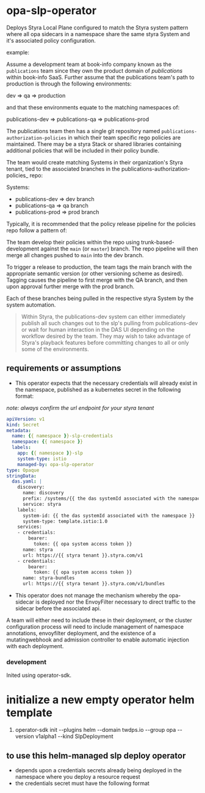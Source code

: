 # opa-slp-operator

Deploys Styra Local Plane configured to match the Styra system pattern where all opa sidecars in a namespace share the same styra System and it's associated policy configuration.  

example:  

Assume a development team at book-info company known as the `publications` team since they own the product domain of _publications_ within book-info SaaS. Further assume that the publications team's path to production is through the following environments:  

dev => qa => production  

and that these environments equate to the matching namespaces of:

publications-dev => publications-qa => publications-prod  

The publications team then has a single git repository named `publications-authorization-policies` in which their team specific rego policies are maintained. There may be a styra Stack or shared libraries containing additional policies that will be included in their policy bundle.

The team would create matching Systems in their organization's Styra tenant, tied to the associated branches in the publications-authorization-policies_ repo:  

Systems:
- publications-dev => dev branch
- publications-qa => qa branch
- publications-prod => prod branch

Typically, it is recommended that the policy release pipeline for the policies repo follow a pattern of:

The team develop their policies within the repo using trunk-based-development against the `main` (or `master`) branch. The repo pipeline will then merge all changes pushed to `main` into the dev branch.  

To trigger a release to production, the team tags the main branch with the appropriate semantic version (or other versioning scheme as desired). Tagging causes the pipeline to first merge with the QA branch, and then upon approval further merge with the prod branch.  

Each of these branches being pulled in the respective styra System by the system automation.  

> Within Styra, the publications-dev system can either immediately publish all such changes out to the slp's pulling from publications-dev or wait for human interaction in the DAS UI depending on the workflow desired by the team. They may wish to take advantage of Styra's playback features before committing changes to all or only some of the environments.  

## requirements or assumptions

* This operator expects that the necessary credentials will already exist in the namespace, published as a kubernetes secret in the following format:  

_note: always confirm the url endpoint for your styra tenant_  

```yaml
apiVersion: v1
kind: Secret
metadata:
  name: {{ namespace }}-slp-credentials
  namespace: {{ namespace }}
  labels:
    app: {{ namespace }}-slp
    system-type: istio
    managed-by: opa-slp-operator
type: Opaque
stringData:
  das.yaml: |
    discovery:
      name: discovery
      prefix: /systems/{{ the das systemId associated with the namespace }}
      service: styra
    labels:
      system-id: {{ the das systemId associated with the namespace }}
      system-type: template.istio:1.0
    services:
    - credentials:
        bearer:
          token: {{ opa system access token }}
      name: styra
      url: https://{{ styra tenant }}.styra.com/v1
    - credentials:
        bearer:
          token: {{ opa system access token }}
      name: styra-bundles
      url: https://{{ styra tenant }}.styra.com/v1/bundles
```

* This operator does not manage the mechanism whereby the opa-sidecar is deployed nor the EnvoyFilter necessary to direct traffic to the sidecar before the associated api.  

A team will either need to include these in their deployment, or the cluster configuration process will need to include management of namespace annotations, envoyfilter deployment, and the existence of a mutatingwebhook and admission controller to enable automatic injection with each deployment.  

### development

Inited using operator-sdk.  

# initialize a new empty operator helm template
1. operator-sdk init --plugins helm --domain twdps.io --group opa --version v1alpha1 --kind SlpDeployment

## to use this helm-managed slp deploy operator

- depends upon a credentials secrets already being deployed in the namespace where you deploy a resource request
- the credentials secret must have the following format

